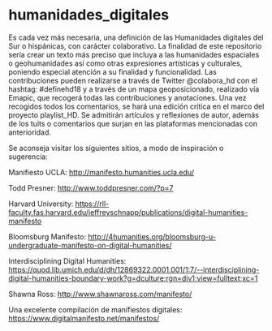 # humanidades_digitales
Es cada vez más necesaria, una definición de las Humanidades digitales del Sur o hispánicas, con carácter colaborativo. La finalidad de este repositorio sería crear un texto más preciso que incluya a las humanidades espaciales o geohumanidades así como otras expresiones artísticas y culturales, poniendo especial atención a su finalidad y funcionalidad. Las contribuciones pueden realizarse a través de Twitter @colabora_hd con el hashtag: #definehd18 y a través de un mapa geoposicionado, realizado vía Emapic, que recogerá todas las contribuciones y anotaciones. 
Una vez recogidos todos los comentarios, se hará una edición crítica en el marco del proyecto playlist_HD. Se admitirán artículos y reflexiones de autor, además de los tuits o comentarios que surjan en las plataformas mencionadas con anterioridad.

Se aconseja visitar los siguientes sitios, a modo de inspiración o sugerencia:


Manifiesto UCLA: http://manifesto.humanities.ucla.edu/


Todd Presner: http://www.toddpresner.com/?p=7


Harvard University: https://rll-faculty.fas.harvard.edu/jeffreyschnapp/publications/digital-humanities-manifesto


Bloomsburg Manifesto: http://4humanities.org/bloomsburg-u-undergraduate-manifesto-on-digital-humanities/


Interdisciplining Digital Humanities: https://quod.lib.umich.edu/d/dh/12869322.0001.001/1:7/--interdisciplining-digital-humanities-boundary-work?g=dculture;rgn=div1;view=fulltext;xc=1


Shawna Ross: http://www.shawnaross.com/manifesto/


Una excelente compilación de manifiestos digitales: https://www.digitalmanifesto.net/manifestos/



